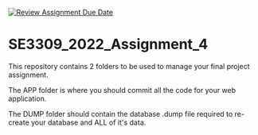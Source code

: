 [![Review Assignment Due Date](https://classroom.github.com/assets/deadline-readme-button-24ddc0f5d75046c5622901739e7c5dd533143b0c8e959d652212380cedb1ea36.svg)](https://classroom.github.com/a/Joc2KsYq)
# SE3309_2022_Assignment_4

This repository contains 2 folders to be used to manage your final project assignment. 

The APP folder is where you should commit all the code for your web application. 

The DUMP folder should contain the database .dump file required to re-create your database and ALL of it's data. 

